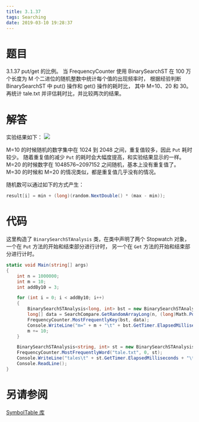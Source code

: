 ```yaml
---
title: 3.1.37
tags: Searching
date: 2019-03-10 19:28:37
---
```


# 题目

3.1.37
put/get 的比例。
当 FrequencyCounter 使用 
BinarySearchST 在 100 万个长度为 M 个二进位的随机整数中统计每个值的出现频率时，
根据经验判断 BinarySearchST 中 put() 操作和 get() 操作的耗时比，
其中 M=10、20 和 30。再统计 tale.txt 并评估耗时比，并比较两次的结果。

# 解答

实验结果如下：
![](./1.png)

M=10 的时候随机的数字集中在 1024 到 2048 之间，重复值较多，因此 `Put` 耗时较少。
随着重复值的减少 `Put` 的耗时会大幅度提高，和实验结果显示的一样。
M=20 的时候数字在 1048576~2097152 之间随机，基本上没有重复值了。
M=30 的时候和 M=20 的情况类似，都是重复值几乎没有的情况。

随机数可以通过如下的方式产生：

```csharp
result[i] = min + (long)(random.NextDouble() * (max - min));
```

# 代码

这里构造了 `BinarySearchSTAnalysis` 类，在类中声明了两个 Stopwatch 对象，
一个在 `Put` 方法的开始和结束部分进行计时，
另一个在 `Get` 方法的开始和结束部分进行计时。

```csharp
static void Main(string[] args)
{
    int n = 1000000;
    int m = 10;
    int addBy10 = 3;

    for (int i = 0; i < addBy10; i++)
    {
        BinarySearchSTAnalysis<long, int> bst = new BinarySearchSTAnalysis<long, int>(n);
        long[] data = SearchCompare.GetRandomArrayLong(n, (long)Math.Pow(2, m), (long)Math.Pow(2, m + 1));
        FrequencyCounter.MostFrequentlyKey(bst, data);
        Console.WriteLine("m=" + m + "\t" + bst.GetTimer.ElapsedMilliseconds + "\t" + bst.PutTimer.ElapsedMilliseconds + "\t" + bst.PutTimer.ElapsedMilliseconds / (double)bst.GetTimer.ElapsedMilliseconds);
        m += 10;
    }

    BinarySearchSTAnalysis<string, int> st = new BinarySearchSTAnalysis<string, int>();
    FrequencyCounter.MostFrequentlyWord("tale.txt", 0, st);
    Console.WriteLine("tales\t" + st.GetTimer.ElapsedMilliseconds + "\t" + st.PutTimer.ElapsedMilliseconds + "\t" + st.PutTimer.ElapsedMilliseconds / (double)st.GetTimer.ElapsedMilliseconds);
    Console.ReadLine();
}
```

# 另请参阅

[SymbolTable 库](https://alg4.ikesnowy.com/docs/api/SymbolTable.html)